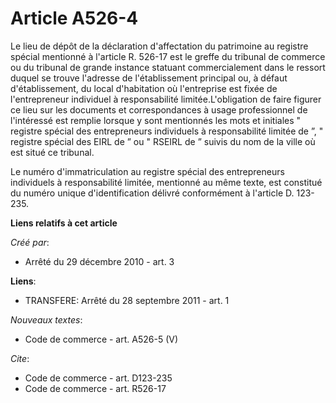 # Article A526-4

Le lieu de dépôt de la déclaration d'affectation du patrimoine au registre spécial mentionné à l'article R. 526-17 est le
greffe du tribunal de commerce ou du tribunal de grande instance statuant commercialement dans le ressort duquel se trouve
l'adresse de l'établissement principal ou, à défaut d'établissement, du local d'habitation où l'entreprise est fixée de
l'entrepreneur individuel à responsabilité limitée.L'obligation de faire figurer ce lieu sur les documents et correspondances
à usage professionnel de l'intéressé est remplie lorsque y sont mentionnés les mots et initiales " registre spécial des
entrepreneurs individuels à responsabilité limitée de ”, " registre spécial des EIRL de ” ou " RSEIRL de ” suivis du nom de
la ville où est situé ce tribunal. 

Le numéro d'immatriculation au registre spécial des entrepreneurs individuels à responsabilité limitée, mentionné au même
texte, est constitué du numéro unique d'identification délivré conformément à l'article D. 123-235.

**Liens relatifs à cet article**

_Créé par_:

  - Arrêté du 29 décembre 2010 - art. 3

**Liens**:

  - TRANSFERE: Arrêté du 28 septembre 2011 - art. 1

_Nouveaux textes_:

  - Code de commerce - art. A526-5 (V)

_Cite_:

  - Code de commerce - art. D123-235
  - Code de commerce - art. R526-17
